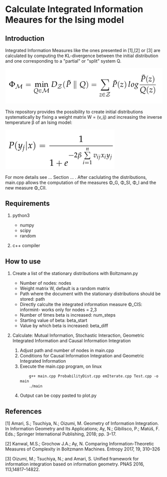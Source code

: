 # Calculate Integrated Information Meaures for the Ising model
## Introduction

Integrated Information Measures like the ones presented in [1],[2] or [3] are calculated by computing the KL-divergence between the initial distribution and one corresponding to a "partial" or "split" system Q.

![Alt text](form2.png "Title")

This repository provides the possibility to create initial distributions systematically by fixing a weight matrix W = (v_ij) and increasing the inverse temperature β of an Ising model:

![Alt text](form1.png "Title")

For more details see ... Section ... .
After caclulating the distributions, main.cpp allows the computation of the measures  Φ_G,  Φ_SI,  Φ_I and the new measure  Φ_CII.

## Requirements

1. python3
	* numpy
	* scipy
	* random

2. c++ compiler

## How to use

1. Create a list of the stationary distributions with Boltzmann.py
	* Number of nodes: nodes
	* Weight matrix W, default is a random matrix
	* Path where the document with the stationary distributions should be stored: path
	* Directly calculte the integrated information measure Φ_CIS: informint- works only for nodes = 2,3
	* Number of times beta is increased: num_steps 
	* Starting value of beta: beta_start
	* Value by which beta is increased: beta_diff

2. Calculate: Mutual Information, Stochastic Interaction, Geometric Integrated Information and Causal Information Integration
	1. Adjust path and number of nodes in main.cpp
	2. Conditions for Causal Information Integration and Geometric Integrated Information
	3. Execute the main.cpp program, on linux
		```console
			g++ main.cpp ProbabilityDist.cpp emIterate.cpp Test.cpp -o main
			./main
		```
	4. Output can be copy pasted to plot.py

## References
[1] Amari, S.; Tsuchiya, N.; Oizumi, M. Geometry of Information Integration. In Information Geometry and Its
Applications; Ay, N.; Gibilisco, P.; Matúš, F. Eds.; Springer International Publishing, 2018; pp. 3–17.

[2] Kanwal, M.S.; Grochow J.A.; Ay, N. Comparing Information-Theoretic Measures of Complexity in Boltzmann
Machines. Entropy 2017, 19, 310–326

[3] Oizumi, M.; Tsuchiya, N.; and Amari, S. Unified framework for information integration based on information
geometry. PNAS 2016, 113,14817–14822.



